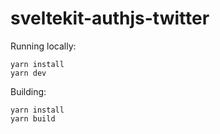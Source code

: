 # sveltekit-authjs-twitter

Running locally:

```shell
yarn install
yarn dev
```

Building:

```shell
yarn install
yarn build
```
